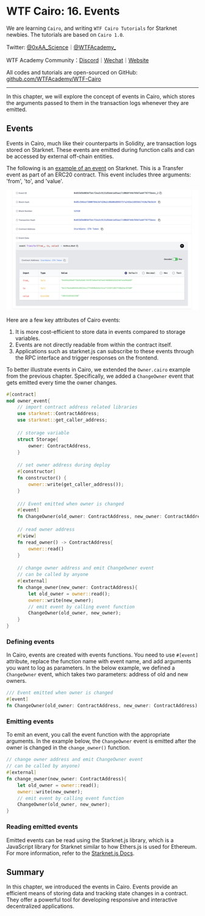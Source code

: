 # WTF Cairo: 16. Events

We are learning `Cairo`, and writing `WTF Cairo Tutorials` for Starknet newbies. The tutorials are based on `Cairo 1.0`.

Twitter: [@0xAA_Science](https://twitter.com/0xAA_Science)｜[@WTFAcademy_](https://twitter.com/WTFAcademy_)

WTF Academy Community：[Discord](https://discord.gg/5akcruXrsk)｜[Wechat](https://docs.google.com/forms/d/e/1FAIpQLSe4KGT8Sh6sJ7hedQRuIYirOoZK_85mizdw7vA1-YjodgJ-A/viewform?usp=sf_link)｜[Website](https://wtf.academy)

All codes and tutorials are open-sourced on GitHub: [github.com/WTFAcademy/WTF-Cairo](https://github.com/WTFAcademy/WTF-Cairo)

---

In this chapter, we will explore the concept of events in Cairo, which stores the arguments passed to them in the transaction logs whenever they are emitted.

## Events

Events in Cairo, much like their counterparts in Solidity, are transaction logs stored on Starknet. These events are emitted during function calls and can be accessed by external off-chain entities. 

The following is an [example of an event](https://starkscan.co/event/0x033d5b803df5dcf2ea3c9131d5bde1a95aa17c00b8f44b769d7addf767f5beec_2) on Starknet. This is a Transfer event as part of an ERC20 contract. This event includes three arguments: 'from', 'to', and 'value'.

![](./img/16-1.png)

Here are a few key attributes of Cairo events:

1. It is more cost-efficient to store data in events compared to storage variables.
2. Events are not directly readable from within the contract itself.
3. Applications such as starknet.js can subscribe to these events through the RPC interface and trigger responses on the frontend.


To better illustrate events in Cairo, we extended the `Owner.cairo` example from the previous chapter. Specifically, we added a `ChangeOwner` event that gets emitted every time the owner changes.

```rust
#[contract]
mod owner_event{
    // import contract address related libraries
    use starknet::ContractAddress;
    use starknet::get_caller_address;

    // storage variable
    struct Storage{
        owner: ContractAddress,
    }

    // set owner address during deploy
    #[constructor]
    fn constructor() {
        owner::write(get_caller_address());
    }

    /// Event emitted when owner is changed
    #[event]
    fn ChangeOwner(old_owner: ContractAddress, new_owner: ContractAddress) {}

    // read owner address
    #[view]
    fn read_owner() -> ContractAddress{
        owner::read()
    }

    // change owner address and emit ChangeOwner event
    // can be called by anyone
    #[external]
    fn change_owner(new_owner: ContractAddress){
        let old_owner = owner::read();
        owner::write(new_owner);
        // emit event by calling event function
        ChangeOwner(old_owner, new_owner);
    }
}
```

### Defining events

In Cairo, events are created with events functions. You need to use `#[event]` attribute, replace the function name with event name, and add arguments you want to log as parameters. In the below example, we defined a `ChangeOwner` event, which takes two parameters: address of old and new owners.

```rust
/// Event emitted when owner is changed
#[event]
fn ChangeOwner(old_owner: ContractAddress, new_owner: ContractAddress) {}
```

### Emitting events

To emit an event, you call the event function with the appropriate arguments. In the example below, the `ChangeOwner` event is emitted after the owner is changed in the `change_owner()` function.

```rust
// change owner address and emit ChangeOwner event
// can be called by anyone)
#[external]
fn change_owner(new_owner: ContractAddress){
    let old_owner = owner::read();
    owner::write(new_owner);
    // emit event by calling event function
    ChangeOwner(old_owner, new_owner);
}
```

### Reading emitted events

Emitted events can be read using the Starknet.js library, which is a JavaScript library for Starknet similar to how Ethers.js is used for Ethereum. For more information, refer to the [Starknet.js Docs](https://www.starknetjs.com/docs/next/guides/events).

## Summary

In this chapter, we introduced the events in Cairo. Events provide an efficient means of storing data and tracking state changes in a contract. They offer a powerful tool for developing responsive and interactive decentralized applications.